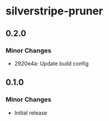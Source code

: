 # silverstripe-pruner

## 0.2.0

### Minor Changes

- 2920e4a: Update build config

## 0.1.0

### Minor Changes

- Initial release
